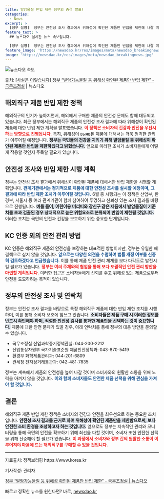 ```yaml
---
title: 발암물질 반입 제한 정부의 충격 발표!
categories:
  - News
excerpt: >
  [정부 설명]  정부는 안전성 조사 결과에서 위해성이 확인된 제품만 반입을 제한해 나갈 계획입니다. ㅇ 6월…
feature_text: >
  ## 뉴스다오 실시간 뉴스 속보입니다.

  [정부 설명]  정부는 안전성 조사 결과에서 위해성이 확인된 제품만 반입을 제한해 나갈 계획입니다. ㅇ 6월…
feature_image: 'https://newsdao.kr/res/images/meta/newsdao_breakingnews.jpg'
image: 'https://newsdao.kr/res/images/meta/newsdao_breakingnews.jpg'
---
```


![뉴스다오 속보](https://newsdao.kr/res/images/meta/newsdao_breakingnews.jpg)

<p>출처: <a href="https://newsdao.kr/3857" rel="dofollow">[사실은 이렇습니다] 정부 “발암가능물질 등 위해성 확인된 제품만 반입 제한” - 국무조정실</a> | 뉴스다오</p>

<h2 data-ke-size="size26">해외직구 제품 반입 제한 정책</h2>

<p data-ke-size="size16">해외직구의 인기가 높아지면서, 해외에서 구매한 제품의 안전성 문제도 함께 대두되고 있습니다. 최근 정부에서는 해외직구 제품의 안전성 조사 결과에 따라 위해성이 확인된 제품에 대한 반입 제한 계획을 발표했습니다. <b><span style="color: #ee2323;">이 정책은 소비자의 건강과 안전을 우선시하는 방향으로 진행됩니다.</span></b> 특히, 위해성이 выяв된 제품에 대해서는 더욱 엄격한 관리가 이루어질 예정입니다. <b><span style="background-color: #21538527;">정부는 국민들의 건강을 지키기 위해 발암물질 등 위해성이 확인된 제품만 반입을 제한하겠다고 밝혔습니다.</span></b> 앞으로 이러한 조치가 소비자들에게 어떻게 작용할 것인지 주목할 필요가 있습니다.</p>

<p data-ke-size="size16"></p>

<h2 data-ke-size="size26">안전성 조사와 반입 제한 시행 계획</h2>

<p data-ke-size="size16">정부는 안전성 조사 결과에서 위해성이 확인된 제품에 대해서만 반입 제한을 시행할 계획입니다. <b><span style="color: #1a5490;">관계기관에서는 정기적으로 제품에 대한 안전성 조사를 실시할 예정이며, 그 결과에 따라 반입 제한 조치가 이루어질 것입니다.</span></b> 6월 중 시행되는 이 정책은 산업부, 환경부, 서울시 등 여러 관계기관이 함께 참여하여 투명하고 신뢰성 있는 조사 결과를 바탕으로 진행됩니다. <b><span style="background-color: #21538527;">예를 들어, 어린이용 머리띠와 장신구 같은 제품에서 발암물질이 기준치를 초과 검출된 경우 상대적으로 높은 위험요소로 분류되어 반입이 제한될 것입니다.</span></b> 이러한 조치는 국민의 안전과 건강을 보호하기 위한 중요한 단계입니다.</p>

<p data-ke-size="size16"></p>

<h2 data-ke-size="size26">KC 인증 외의 안전 관리 방법</h2>

<p data-ke-size="size16">KC 인증은 해외직구 제품의 안전성을 보장하는 대표적인 방법이지만, 정부는 유일한 해결책으로 삼지 않을 것입니다. <b><span style="color: #1a5490;">앞으로는 다양한 의견을 수렴하여 법률 개정 여부를 신중히 검토하겠다고 언급했습니다.</span></b> 이를 통해 제품 안전 관리 체계를 보다 다각도로 발전시킬 필요가 있습니다. <b><span style="color: #ee2323;">정부는 여러 주체와의 협업을 통해 보다 포괄적인 안전 관리 방안을 마련할 계획입니다.</span></b> 이러한 접근은 소비자들에게 신뢰를 주고 위해성 있는 제품으로부터 안전을 도모하려는 목적이 있습니다.</p>

<p data-ke-size="size16"></p>

<h2 data-ke-size="size26">정부의 안전성 조사 및 연락처</h2>

<p data-ke-size="size16">정부는 안전성 조사 결과를 바탕으로 특정 해외직구 제품에 대한 반입 제한 조치를 시행하며, 이를 통해 소비자 보호에 힘쓰고 있습니다. <b><span style="background-color: #21538527;">소비자들은 제품 구매 시 이러한 정보를 반드시 확인해야 하며, 적절한 안전성 검사를 통과한 제품만을 선택하는 것이 중요합니다.</span></b> 제품에 대한 안전 문제가 있을 경우, 아래 연락처를 통해 정부의 대응 방안을 문의할 수 있습니다.</p>

<ul>
  <li>국무조정실 산업과학중기정책관실: 044-200-2212</li>
  <li>산업통상자원부 국가기술표준원 제품안전정책과: 043-870-5419</li>
  <li>환경부 화학제품관리과: 044-201-6809</li>
  <li>관세청 전자상거래통관과: 042-481-7835</li>
</ul>

<p data-ke-size="size16">정부는 계속해서 제품의 안전성을 높여 나갈 것이며 소비자와의 원활한 소통을 위해 노력을 아끼지 않을 것입니다. <b><span style="color: #1a5490;">이와 함께 소비자들도 안전한 제품 선택을 위해 관심을 가져야 할 것입니다.</span></b></p>

<p data-ke-size="size16"></p>

<h2 data-ke-size="size26">결론</h2>

<p data-ke-size="size16">해외직구 제품 반입 제한 정책은 소비자의 건강과 안전을 최우선으로 하는 중요한 조치입니다. <b><span style="background-color: #21538527;">안전성 조사 결과를 근거로 하여 위해성이 확인된 제품만을 제한함으로써, 보다 안전한 소비 환경을 조성하고자 하는 것입니다.</span></b> 앞으로도 정부는 지속적인 관리와 모니터링을 통해 국민의 안전을 확보하기 위해 최선을 다할 것이며, 소비자 또한 안전한 선택을 위해 신중해야 할 필요가 있습니다. <b><span style="color: #ee2323;">이 과정에서 소비자와 정부 간의 원활한 소통이 이루어져야 마음에 드는 해외직구를 구매할 수 있을 것입니다.</span></b></p>

<p data-ke-size="size16"></p>

<hr style="height: 2px; border: none; background-color: #000;"/>

<p data-ke-size="size16">자료출처: 정책브리핑 https://www.korea.kr</p>
<p data-ke-size="size16">기사작성: 관리자</p>
<p data-ke-size="size16"><a href="https://newsdao.kr/3857">정부 “발암가능물질 등 위해성 확인된 제품만 반입 제한” - 국무조정실 | 뉴스다오</a></p> 

빠르고 정확한 뉴스를 원한다면? 바로, <a href="https://newsdao.kr" rel="dofollow">newsdao.kr</a>


